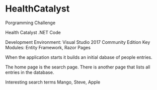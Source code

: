 # HealthCatalyst
Porgramming Challenge

Health Catalyst .NET Code

Development Environment: Visual Studio 2017 Community Edition Key Modules: Entity Framework, Razor Pages

When the application starts it builds an initial dabase of people entries.

The home page is the search page. There is another page that lists all entries in the database.

Interesting search terms Mango, Steve, Apple
